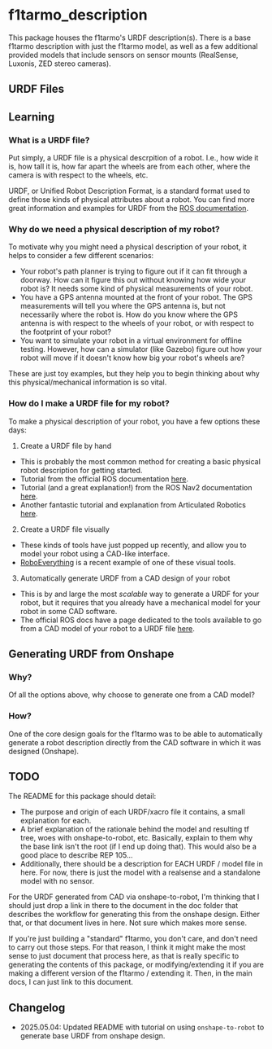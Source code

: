 # f1tarmo_description
This package houses the f1tarmo's URDF description(s). There is a base f1tarmo
description with just the f1tarmo model, as well as a few additional provided
models that include sensors on sensor mounts (RealSense, Luxonis, ZED stereo
cameras).

## URDF Files


## Learning
### What is a URDF file?
Put simply, a URDF file is a physical descrpition of a robot. I.e., how wide it
is, how tall it is, how far apart the wheels are from each other, where the
camera is with respect to the wheels, etc.

URDF, or Unified Robot Description Format, is a standard format used to define
those kinds of physical attributes about a robot. You can find more great
information and examples for URDF from the [ROS documentation](https://docs.ros.org/en/jazzy/Tutorials/Intermediate/URDF/URDF-Main.html).

### Why do we need a physical description of my robot?
To motivate why you might need a physical description of your robot, it helps to
consider a few different scenarios:

- Your robot's path planner is trying to figure out if it can fit through a
  doorway. How can it figure this out without knowing how wide your robot is? It
  needs some kind of physical measurements of your robot.
- You have a GPS antenna mounted at the front of your robot. The GPS
  measurements will tell you where the GPS antenna is, but not necessarily where
  the robot is. How do you know where the GPS antenna is with respect to the
  wheels of your robot, or with respect to the footprint of your robot?
- You want to simulate your robot in a virtual environment for offline testing.
  However, how can a simulator (like Gazebo) figure out how your robot will move
  if it doesn't know how big your robot's wheels are?

These are just toy examples, but they help you to begin thinking about why this
physical/mechanical information is so vital.

### How do I make a URDF file for my robot?
To make a physical description of your robot, you have a few options these days:

1. Create a URDF file by hand
  - This is probably the most common method for creating a basic physical robot
    description for getting started.
  - Tutorial from the official ROS documentation
    [here](https://docs.ros.org/en/jazzy/Tutorials/Intermediate/URDF/Building-a-Visual-Robot-Model-with-URDF-from-Scratch.html).
  - Tutorial (and a great explanation!) from the ROS Nav2 documentation
    [here](https://docs.nav2.org/setup_guides/urdf/setup_urdf.html).
  - Another fantastic tutorial and explanation from Articulated Robotics
    [here](https://articulatedrobotics.xyz/tutorials/ready-for-ros/urdf/).
2. Create a URDF file visually
  - These kinds of tools have just popped up recently, and allow you to
    model your robot using a CAD-like interface.
  - [RoboEverything](https://lever-robotics.github.io/URDF_creator/) is a recent
    example of one of these visual tools.
3. Automatically generate URDF from a CAD design of your robot
  - This is by and large the most *scalable* way to generate a URDF for your
    robot, but it requires that you already have a mechanical model for your
    robot in some CAD software.
  - The official ROS docs have a page dedicated to the tools available to go
    from a CAD model of your robot to a URDF file [here](https://docs.ros.org/en/jazzy/Tutorials/Intermediate/URDF/Exporting-an-URDF-File.html).


## Generating URDF from Onshape
### Why?
Of all the options above, why choose to generate one from a CAD model? 

### How?

One of the core design goals for the f1tarmo was to be able to automatically
generate a robot description directly from the CAD software in which it was
designed (Onshape). 

## TODO
The README for this package should detail:
- The purpose and origin of each URDF/xacro file it contains, a small
  explanation for each.
- A brief explanation of the rationale behind the model and resulting tf tree,
  woes with onshape-to-robot, etc. Basically, explain to them why the base link
  isn't the root (if I end up doing that). This would also be a good place to
  describe REP 105...
- Additionally, there should be a description for EACH URDF / model file in
  here. For now, there is just the model with a realsense and a standalone model
  with no sensor.

For the URDF generated from CAD via onshape-to-robot, I'm thinking that I should
just drop a link in there to the document in the doc folder that describes the
workflow for generating this from the onshape design. Either that, or that
document lives in here. Not sure which makes more sense.

If you're just building a "standard" f1tarmo, you don't care, and don't need
to carry out those steps. For that reason, I think it might make the most sense
to just document that process here, as that is really specific to generating the
contents of this package, or modifying/extending it if you are making a
different version of the f1tarmo / extending it. Then, in the main docs, I can
just link to this document.

## Changelog

- 2025.05.04: Updated README with tutorial on using `onshape-to-robot` to
  generate base URDF from onshape design.
